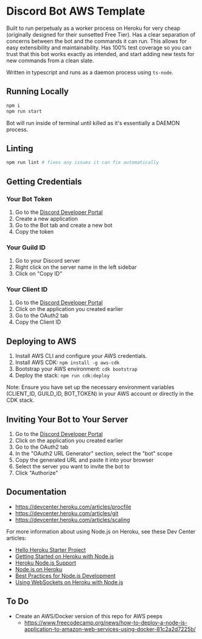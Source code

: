 # Discord Bot AWS Template

Built to run perpetualy as a worker process on Heroku for very cheap (originally designed for their sunsetted Free Tier). Has a clear separation of concerns between the bot and the commands it can run. This allows for easy extensibility and maintainability. Has 100% test coverage so you can trust that this bot works exactly as intended, and start adding new tests for new commands from a clean slate.

Written in typescript and runs as a daemon process using `ts-node`.

## Running Locally

```sh
npm i
npm run start
```

Bot will run inside of terminal until killed as it's essentially a DAEMON process.

## Linting

```sh
npm run lint # fixes any issues it can fix automatically
```

## Getting Credentials

### Your Bot Token
1. Go to the [Discord Developer Portal](https://discord.com/developers/applications)
2. Create a new application
3. Go to the Bot tab and create a new bot
4. Copy the token

### Your Guild ID
1. Go to your Discord server
2. Right click on the server name in the left sidebar
3. Click on "Copy ID"

### Your Client ID
1. Go to the [Discord Developer Portal](https://discord.com/developers/applications)
2. Click on the application you created earlier
3. Go to the OAuth2 tab
3. Copy the Client ID

## Deploying to AWS

1. Install AWS CLI and configure your AWS credentials.
2. Install AWS CDK: `npm install -g aws-cdk`
3. Bootstrap your AWS environment: `cdk bootstrap`
4. Deploy the stack: `npm run cdk:deploy`

Note: Ensure you have set up the necessary environment variables (CLIENT_ID, GUILD_ID, BOT_TOKEN) in your AWS account or directly in the CDK stack.

## Inviting Your Bot to Your Server

1. Go to the [Discord Developer Portal](https://discord.com/developers/applications)
2. Click on the application you created earlier
3. Go to the OAuth2 tab
4. In the "OAuth2 URL Generator" section, select the "bot" scope
5. Copy the generated URL and paste it into your browser
6. Select the server you want to invite the bot to
7. Click "Authorize"

## Documentation

* https://devcenter.heroku.com/articles/procfile
* https://devcenter.heroku.com/articles/git
* https://devcenter.heroku.com/articles/scaling

For more information about using Node.js on Heroku, see these Dev Center articles:

- [Hello Heroku Starter Project](https://github.com/larkintuckerllc/hello-heroku)
- [Getting Started on Heroku with Node.js](https://devcenter.heroku.com/articles/getting-started-with-nodejs)
- [Heroku Node.js Support](https://devcenter.heroku.com/articles/nodejs-support)
- [Node.js on Heroku](https://devcenter.heroku.com/categories/nodejs)
- [Best Practices for Node.js Development](https://devcenter.heroku.com/articles/node-best-practices)
- [Using WebSockets on Heroku with Node.js](https://devcenter.heroku.com/articles/node-websockets)

## To Do

* Create an AWS/Docker version of this repo for AWS peeps
  * https://www.freecodecamp.org/news/how-to-deploy-a-node-js-application-to-amazon-web-services-using-docker-81c2a2d7225b/

